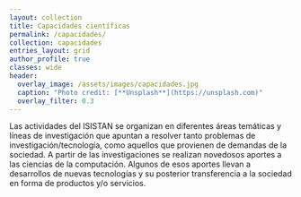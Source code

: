 ```yaml
---
layout: collection
title: Capacidades científicas
permalink: /capacidades/
collection: capacidades
entries_layout: grid
author_profile: true
classes: wide
header:
  overlay_image: /assets/images/capacidades.jpg
  caption: "Photo credit: [**Unsplash**](https://unsplash.com)"
  overlay_filter: 0.3
---
```


Las actividades del ISISTAN se organizan en diferentes áreas temáticas y líneas de investigación que apuntan a resolver tanto problemas de investigación/tecnología, como aquellos que provienen de demandas de la sociedad. A partir de las investigaciones se realizan novedosos aportes a las ciencias de la computación. Algunos de esos aportes llevan a desarrollos de nuevas tecnologías y su posterior transferencia a la sociedad en forma de productos y/o servicios.


